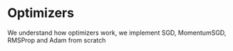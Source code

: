 # Optimizers
We understand how optimizers work, we implement SGD, MomentumSGD, RMSProp and Adam from scratch

